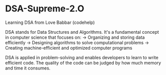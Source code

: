 # DSA-Supreme-2.O
Learning DSA from Love Babbar (codehelp)

DSA stands for Data Structures and Algorithms. It's a fundamental concept in computer science that focuses on: 
-> Organizing and storing data efficiently
-> Designing algorithms to solve computational problems
-> Creating machine-efficient and optimized computer programs

DSA is applied in problem-solving and enables developers to learn to write efficient code. The quality of the code can be judged by how much memory and time it consumes.
